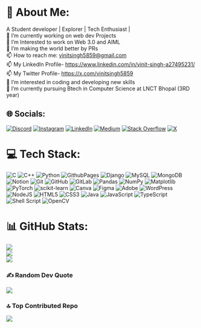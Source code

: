 


<!---
vinitv5singh/vinitv5singh is a ✨ special ✨ repository because its `README.md` (this file) appears on your GitHub profile.
You can click the Preview link to take a look at your changes.
--->

# 💫 About Me:
A Student developer | Explorer | Tech Enthusiast |<br>🔭 I’m currently working on web dev Projects<br>🌱 I’m Interested to work on Web 3.0 and AIML<br>👯 I’m making the world better by PRs<br>📫 How to reach me: vinitsingh5859@gmail.com<br>📫 My LinkedIn Profile- https://www.linkedin.com/in/vinit-singh-a27495231/<br>📫 My Twitter Profile- https://x.com/vinitsingh5859<br>👀 I’m interested in coding and developing new skills<br>🌱 I’m currently pursuing Btech in Computer Science at LNCT Bhopal (3RD year)


## 🌐 Socials:
[![Discord](https://img.shields.io/badge/Discord-%237289DA.svg?logo=discord&logoColor=white)](https://discord.gg/#vinit8481) [![Instagram](https://img.shields.io/badge/Instagram-%23E4405F.svg?logo=Instagram&logoColor=white)](https://instagram.com/vinit0108) [![LinkedIn](https://img.shields.io/badge/LinkedIn-%230077B5.svg?logo=linkedin&logoColor=white)](https://linkedin.com/in/vinit-singh-a27495231/) [![Medium](https://img.shields.io/badge/Medium-12100E?logo=medium&logoColor=white)](https://medium.com/@@vinitsingh5859) [![Stack Overflow](https://img.shields.io/badge/-Stackoverflow-FE7A16?logo=stack-overflow&logoColor=white)](https://stackoverflow.com/users/22104512/vinit-singh) [![X](https://img.shields.io/badge/X-black.svg?logo=X&logoColor=white)](https://x.com/vinitsingh5859) 

# 💻 Tech Stack:
![C](https://img.shields.io/badge/c-%2300599C.svg?style=flat-square&logo=c&logoColor=white) ![C++](https://img.shields.io/badge/c++-%2300599C.svg?style=flat-square&logo=c%2B%2B&logoColor=white) ![Python](https://img.shields.io/badge/python-3670A0?style=flat-square&logo=python&logoColor=ffdd54) ![GithubPages](https://img.shields.io/badge/github%20pages-121013?style=flat-square&logo=github&logoColor=white) ![Django](https://img.shields.io/badge/django-%23092E20.svg?style=flat-square&logo=django&logoColor=white) ![MySQL](https://img.shields.io/badge/mysql-4479A1.svg?style=flat-square&logo=mysql&logoColor=white) ![MongoDB](https://img.shields.io/badge/MongoDB-%234ea94b.svg?style=flat-square&logo=mongodb&logoColor=white) ![Notion](https://img.shields.io/badge/Notion-%23000000.svg?style=flat-square&logo=notion&logoColor=white) ![Git](https://img.shields.io/badge/git-%23F05033.svg?style=flat-square&logo=git&logoColor=white) ![GitHub](https://img.shields.io/badge/github-%23121011.svg?style=flat-square&logo=github&logoColor=white) ![GitLab](https://img.shields.io/badge/gitlab-%23181717.svg?style=flat-square&logo=gitlab&logoColor=white) ![Pandas](https://img.shields.io/badge/pandas-%23150458.svg?style=flat-square&logo=pandas&logoColor=white) ![NumPy](https://img.shields.io/badge/numpy-%23013243.svg?style=flat-square&logo=numpy&logoColor=white) ![Matplotlib](https://img.shields.io/badge/Matplotlib-%23ffffff.svg?style=flat-square&logo=Matplotlib&logoColor=black) ![PyTorch](https://img.shields.io/badge/PyTorch-%23EE4C2C.svg?style=flat-square&logo=PyTorch&logoColor=white) ![scikit-learn](https://img.shields.io/badge/scikit--learn-%23F7931E.svg?style=flat-square&logo=scikit-learn&logoColor=white) ![Canva](https://img.shields.io/badge/Canva-%2300C4CC.svg?style=flat-square&logo=Canva&logoColor=white) ![Figma](https://img.shields.io/badge/figma-%23F24E1E.svg?style=flat-square&logo=figma&logoColor=white) ![Adobe](https://img.shields.io/badge/adobe-%23FF0000.svg?style=flat-square&logo=adobe&logoColor=white) ![WordPress](https://img.shields.io/badge/WordPress-%23117AC9.svg?style=flat-square&logo=WordPress&logoColor=white) ![NodeJS](https://img.shields.io/badge/node.js-6DA55F?style=flat-square&logo=node.js&logoColor=white) ![HTML5](https://img.shields.io/badge/html5-%23E34F26.svg?style=flat-square&logo=html5&logoColor=white) ![CSS3](https://img.shields.io/badge/css3-%231572B6.svg?style=flat-square&logo=css3&logoColor=white) ![Java](https://img.shields.io/badge/java-%23ED8B00.svg?style=flat-square&logo=openjdk&logoColor=white) ![JavaScript](https://img.shields.io/badge/javascript-%23323330.svg?style=flat-square&logo=javascript&logoColor=%23F7DF1E) ![TypeScript](https://img.shields.io/badge/typescript-%23007ACC.svg?style=flat-square&logo=typescript&logoColor=white) ![Shell Script](https://img.shields.io/badge/shell_script-%23121011.svg?style=flat-square&logo=gnu-bash&logoColor=white) ![OpenCV](https://img.shields.io/badge/opencv-%23white.svg?style=flat-square&logo=opencv&logoColor=white)
# 📊 GitHub Stats:
![](https://github-readme-stats.vercel.app/api?username=vinitv5singh&theme=radical&hide_border=false&include_all_commits=false&count_private=false)<br/>
![](https://github-readme-streak-stats.herokuapp.com/?user=vinitv5singh&theme=radical&hide_border=false)<br/>
![](https://github-readme-stats.vercel.app/api/top-langs/?username=vinitv5singh&theme=radical&hide_border=false&include_all_commits=false&count_private=false&layout=compact)

### ✍️ Random Dev Quote
![](https://quotes-github-readme.vercel.app/api?type=horizontal&theme=radical)

### 🔝 Top Contributed Repo
![](https://github-contributor-stats.vercel.app/api?username=vinitv5singh&limit=5&theme=dark&combine_all_yearly_contributions=true)




